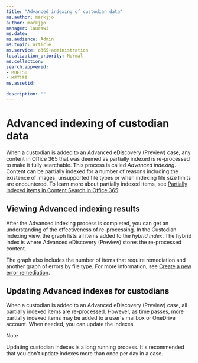 ```yaml
---
title: "Advanced indexing of custodian data"
ms.author: markjjo
author: markjjo
manager: laurawi
ms.date: 
ms.audience: Admin
ms.topic: article
ms.service: o365-administration
localization_priority: Normal
ms.collection: 
search.appverid: 
- MOE150
- MET150
ms.assetid: 

description: ""
---
```


# Advanced indexing of custodian data

When a custodian is added to an Advanced eDiscovery (Preview) case, any content in Office 365 that was deemed as partially indexed is re-processed to make it fully searchable.  This process is called *Advanced indexing*. Content can be partially indexed for a number of reasons including the existence of images, unsupported file types or when indexing file size limits are encountered.  To learn more about partially indexed items, see [Partially indexed items in Content Search in Office 365](https://docs.microsoft.com/en-us/office365/securitycompliance/partially-indexed-items-in-content-search).

## Viewing Advanced indexing results

After the Advanced indexing process is completed, you can get an understanding of the effectiveness of re-processing.  In the Custodian Indexing view, the graph lists all items added to the *hybrid index*.  The hybrid index is where Advanced eDiscovery (Preview) stores the re-processed content.

The graph also includes the number of items that require remediation and another graph of errors by file type. For more information, see [Create a new error remediation](processing-error-types.md).

## Updating Advanced indexes for custodians

When a custodian is added to an Advanced eDiscovery (Preview) case, all partially indexed items are re-processed. However, as time passes, more partially indexed items may be added to a user's mailbox or OneDrive account.  When needed, you can update the indexes.

> [!NOTE]
> Updating custodian indexes is a long running process. It's recommended that you don't update indexes more than once per day in a case.

